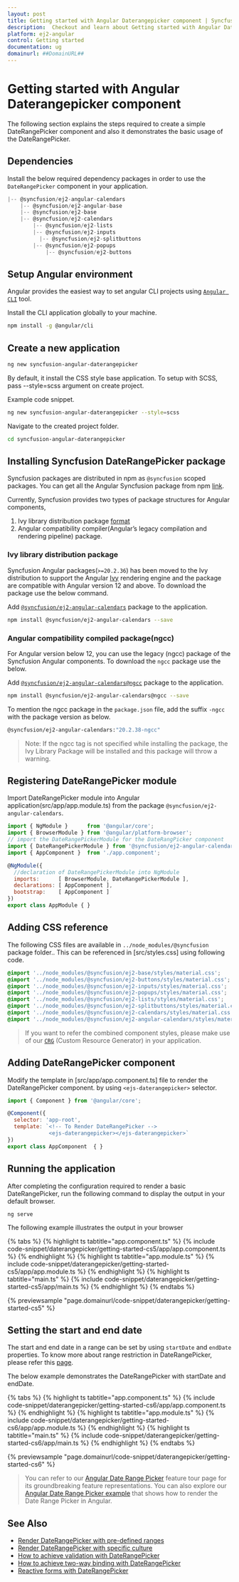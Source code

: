 ```yaml
---
layout: post
title: Getting started with Angular Daterangepicker component | Syncfusion
description:  Checkout and learn about Getting started with Angular Daterangepicker component of Syncfusion Essential JS 2 and more details.
platform: ej2-angular
control: Getting started 
documentation: ug
domainurl: ##DomainURL##
---
```


# Getting started with Angular Daterangepicker component

The following section explains the steps required to create a simple DateRangePicker component and also it demonstrates the basic usage of the DateRangePicker.

## Dependencies

Install the below required dependency packages in order to use the `DateRangePicker` component in your application.

```javascript
|-- @syncfusion/ej2-angular-calendars
    |-- @syncfusion/ej2-angular-base
    |-- @syncfusion/ej2-base
    |-- @syncfusion/ej2-calendars
        |-- @syncfusion/ej2-lists
        |-- @syncfusion/ej2-inputs
          |-- @syncfusion/ej2-splitbuttons
        |-- @syncfusion/ej2-popups
            |-- @syncfusion/ej2-buttons
```

## Setup Angular environment

Angular provides the easiest way to set angular CLI projects using [`Angular CLI`](https://github.com/angular/angular-cli) tool.

Install the CLI application globally to your machine.

```bash
npm install -g @angular/cli
```

## Create a new application

```bash
ng new syncfusion-angular-daterangepicker
```

By default, it install the CSS style base application. To setup with SCSS, pass --style=scss argument on create project.

Example code snippet.

```bash
ng new syncfusion-angular-daterangepicker --style=scss
```

Navigate to the created project folder.

```bash
cd syncfusion-angular-daterangepicker
```

## Installing Syncfusion DateRangePicker package

Syncfusion packages are distributed in npm as `@syncfusion` scoped packages. You can get all the Angular Syncfusion package from npm [link]( https://www.npmjs.com/search?q=%40syncfusion%2Fej2-angular- ).

Currently, Syncfusion provides two types of package structures for Angular components,
1. Ivy library distribution package [format](https://angular.io/guide/angular-package-format#angular-package-format)
2. Angular compatibility compiler(Angular’s legacy compilation and rendering pipeline) package.

### Ivy library distribution package

Syncfusion Angular packages(`>=20.2.36`) has been moved to the Ivy distribution to support the Angular [Ivy](https://docs.angular.lat/guide/ivy) rendering engine and the package are compatible with Angular version 12 and above. To download the package use the below command.

Add [`@syncfusion/ej2-angular-calendars`](https://www.npmjs.com/package/@syncfusion/ej2-angular-calendars/v/20.2.38) package to the application.

```bash
npm install @syncfusion/ej2-angular-calendars --save
```

### Angular compatibility compiled package(ngcc)

For Angular version below 12, you can use the legacy (ngcc) package of the Syncfusion Angular components. To download the `ngcc` package use the below.

Add [`@syncfusion/ej2-angular-calendars@ngcc`](https://www.npmjs.com/package/@syncfusion/ej2-angular-calendars/v/20.2.38-ngcc) package to the application.

```bash
npm install @syncfusion/ej2-angular-calendars@ngcc --save
```

To mention the ngcc package in the `package.json` file, add the suffix `-ngcc` with the package version as below.

```bash
@syncfusion/ej2-angular-calendars:"20.2.38-ngcc"
```

>Note: If the ngcc tag is not specified while installing the package, the Ivy Library Package will be installed and this package will throw a warning.

## Registering DateRangePicker module

Import DateRangePicker module into Angular application(src/app/app.module.ts) from the package `@syncfusion/ej2-angular-calendars`.

```javascript
import { NgModule }      from '@angular/core';
import { BrowserModule } from '@angular/platform-browser';
// import the DateRangePickerModule for the DateRangPicker component
import { DateRangePickerModule } from '@syncfusion/ej2-angular-calendars';
import { AppComponent }  from './app.component';

@NgModule({
  //declaration of DateRangePickerModule into NgModule
  imports:      [ BrowserModule, DateRangePickerModule ],
  declarations: [ AppComponent ],
  bootstrap:    [ AppComponent ]
})
export class AppModule { }
```

## Adding CSS reference

The following CSS files are available in `../node_modules/@syncfusion`  package folder..
This can be referenced in [src/styles.css] using following code.

```css
@import '../node_modules/@syncfusion/ej2-base/styles/material.css';
@import '../node_modules/@syncfusion/ej2-buttons/styles/material.css';
@import '../node_modules/@syncfusion/ej2-inputs/styles/material.css';
@import '../node_modules/@syncfusion/ej2-popups/styles/material.css';
@import '../node_modules/@syncfusion/ej2-lists/styles/material.css';
@import '../node_modules/@syncfusion/ej2-splitbuttons/styles/material.css';
@import '../node_modules/@syncfusion/ej2-calendars/styles/material.css';
@import '../node_modules/@syncfusion/ej2-angular-calendars/styles/material.css';
```

>If you want to refer the combined component styles, please make use of our [`CRG`](https://crg.syncfusion.com/) (Custom Resource Generator) in your application.

## Adding DateRangePicker component

Modify the template in [src/app/app.component.ts] file to render the DateRangePicker component. by using `<ejs-daterangepicker>` selector.

```javascript
import { Component } from '@angular/core';

@Component({
  selector: 'app-root',
  template: `<!-- To Render DateRangePicker -->
             <ejs-daterangepicker></ejs-daterangepicker>`
})
export class AppComponent  { }
```

## Running the application

After completing the configuration required to render a basic DateRangePicker, run the following command to display the output in your default browser.

```
ng serve
```

The following example illustrates the output in your browser

{% tabs %}
{% highlight ts tabtitle="app.component.ts" %}
{% include code-snippet/daterangepicker/getting-started-cs5/app/app.component.ts %}
{% endhighlight %}
{% highlight ts tabtitle="app.module.ts" %}
{% include code-snippet/daterangepicker/getting-started-cs5/app/app.module.ts %}
{% endhighlight %}
{% highlight ts tabtitle="main.ts" %}
{% include code-snippet/daterangepicker/getting-started-cs5/app/main.ts %}
{% endhighlight %}
{% endtabs %}
  
{% previewsample "page.domainurl/code-snippet/daterangepicker/getting-started-cs5" %}

## Setting the start and end date

The start and end date in a range can be set by using  `startDate` and `endDate` properties. To know more about range restriction in DateRangePicker, please refer this [page](./range-selection).

The below example demonstrates the DateRangePicker with startDate and endDate.

{% tabs %}
{% highlight ts tabtitle="app.component.ts" %}
{% include code-snippet/daterangepicker/getting-started-cs6/app/app.component.ts %}
{% endhighlight %}
{% highlight ts tabtitle="app.module.ts" %}
{% include code-snippet/daterangepicker/getting-started-cs6/app/app.module.ts %}
{% endhighlight %}
{% highlight ts tabtitle="main.ts" %}
{% include code-snippet/daterangepicker/getting-started-cs6/app/main.ts %}
{% endhighlight %}
{% endtabs %}
  
{% previewsample "page.domainurl/code-snippet/daterangepicker/getting-started-cs6" %}

> You can refer to our [Angular Date Range Picker](https://www.syncfusion.com/angular-ui-components/angular-daterangepicker) feature tour page for its groundbreaking feature representations. You can also explore our [Angular Date Range Picker example](https://ej2.syncfusion.com/angular/demos/#/material/daterangepicker/default) that shows how to render the Date Range Picker in Angular.

## See Also

* [Render DateRangePicker with pre-defined ranges](./customization#preset-ranges)
* [Render DateRangePicker with specific culture](./globalization)
* [How to achieve validation with DateRangePicker](./how-to/custom-validation-using-form-validator)
* [How to achieve two-way binding with DateRangePicker](./how-to/two-way-binding)
* [Reactive forms with DateRangePicker](./how-to/reactive-form)